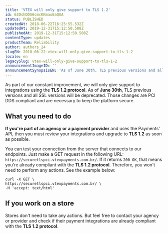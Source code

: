 ```yaml
---
title: 'VTEX will only give support to TLS 1.2'
id: 63OshDDS6cmcKKmau6aQUA
status: PUBLISHED
createdAt: 2018-06-22T16:25:55.532Z
updatedAt: 2019-12-31T15:12:50.508Z
publishedAt: 2019-12-31T15:12:50.508Z
contentType: updates
productTeam: Reliability
author: authors_24
slugEN: 2018-06-22-vtex-will-only-give-support-to-tls-1-2
locale: en
legacySlug: vtex-will-only-give-support-to-tls-1-2
announcementImageID: ''
announcementSynopsisEN: 'As of June 30th, TLS previous versions and all SSL versions will be deprecated.'
---
```


As part of our constant improvement, we will only give support to integrations using the __TLS 1.2 protocol__. As of __June 30th__, TLS previous versions and all SSL versions will be deprecated. Those changes are PCI DDS compliant and are necessary to keep the platform secure.


## What you need to do
__If you're part of an agency or a payment provider__ and uses the Payments' API, then you must review your integrations and upgrade to __TLS 1.2__ as soon as possible.

You can test your connection from the server that connects to our endpoints. Just make a GET request in the following URL: `https://securetlspci.vtexpayments.com.br/`. If it returns `200 OK`, that means you're already compliant with the __TLS 1.2 protocol__. Therefore, you won't need to perform any actions. See the example below:

    curl -X GET \
    https://securetlspci.vtexpayments.com.br/ \
    -H 'accept: text/html'
    

## If you work on a store
Stores don't need to take any actions. But feel free to contact your agency or provider and check if their payment integrations are already compliant with the __TLS 1.2 protocol__.
